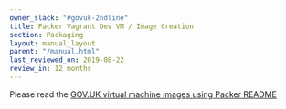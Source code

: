 ```yaml
---
owner_slack: "#govuk-2ndline"
title: Packer Vagrant Dev VM / Image Creation
section: Packaging
layout: manual_layout
parent: "/manual.html"
last_reviewed_on: 2019-08-22
review_in: 12 months
---
```


Please read the [GOV.UK virtual machine images using Packer README](https://github.com/alphagov/govuk-provisioning/blob/master/packer/README.md)
